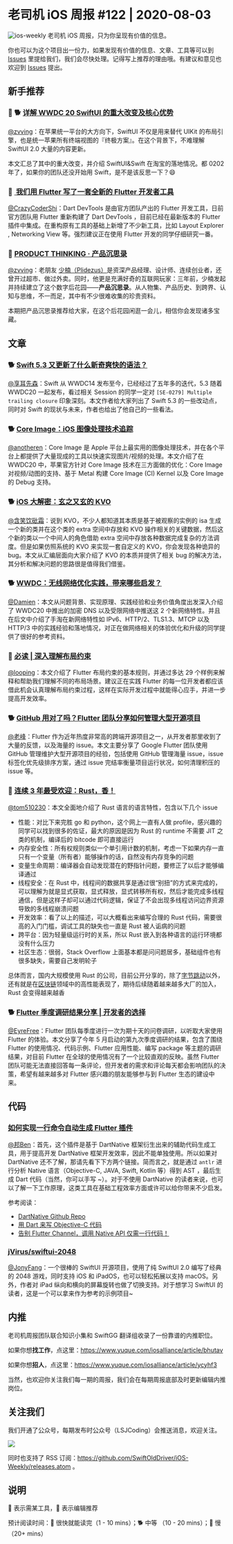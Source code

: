 # 老司机 iOS 周报 #122 | 2020-08-03

![ios-weekly](https://github.com/SwiftOldDriver/iOS-Weekly/blob/master/assets/ios-weekly.png?raw=true)
老司机 iOS 周报，只为你呈现有价值的信息。

你也可以为这个项目出一份力，如果发现有价值的信息、文章、工具等可以到 [Issues](https://github.com/SwiftOldDriver/iOS-Weekly/issues) 里提给我们，我们会尽快处理。记得写上推荐的理由哦。有建议和意见也欢迎到 [Issues](https://github.com/SwiftOldDriver/iOS-Weekly/issues) 提出。

## 新手推荐

### 🌟 🐕 [详解 WWDC 20 SwiftUI 的重大改变及核心优势](https://mp.weixin.qq.com/s/hp1nMopK_XBkFT7zp3gCfA)

[@zvving](https://github.com/zvving)：在苹果统一平台的大方向下，SwiftUI 不仅是用来替代 UIKit 的布局引擎，也是统一苹果所有终端视图的『终极方案』。在这个背景下，不难理解 SwiftUI 2.0 大量的内容更新。

本文汇总了其中的重大改变，并介绍 SwiftUI&Swift 在淘宝的落地情况。都 0202 年了，如果你的团队还没开始用 Swift，是不是该反思一下？😄

### 🌟 [​ 我们用 Flutter 写了一套全新的 Flutter 开发者工具](https://mp.weixin.qq.com/s/4mcFo3z8DhCDkEMX7IPmww)

[@CrazyCoderShi](https://github.com/CrazyCoderShi)：Dart DevTools 是由官方团队产出的 Flutter 开发工具，日前官方团队用 Flutter 重新构建了 Dart DevTools ，目前已经在最新版本的 Flutter 插件中集成。在重构原有工具的基础上新增了不少新工具，比如 Layout Explorer , Networking View 等。强烈建议正在使用 Flutter 开发的同学仔细研究一番。

### 🐢 [PRODUCT THINKING · 产品沉思录](https://index.pmthinking.com/PRODUCT-THINKING-a601a12335044f349a22caf57f274c27)
[@zvving](https://github.com/zvving)：老朋友 [少楠（Plidezus）](https://mp.weixin.qq.com/s/Pj4VHdUQNYMqRAQ9uX5-jA)是资深产品经理、设计师、连续创业者，还曾开过超市、做过外卖。同时，他更是充满好奇的互联网玩家：三年前，少楠发起并持续建立了这个数字后花园——**产品沉思录**。从人物集、产品历史、到跨界、认知与思维，不一而足，其中有不少很难收集的珍贵资料。

本期把产品沉思录推荐给大家，在这个后花园闲逛一会儿，相信你会发现诸多宝藏。

## 文章

### 🐕 [Swift 5.3 又更新了什么新奇爽快的语法？](https://mp.weixin.qq.com/s/pQiLyl572fSgMX1Fq3RDhw)

[@享耳先森](https://github.com/iblacksun)：Swift 从 WWDC14 发布至今，已经经过了五年多的迭代，5.3 随着 WWDC20 一起发布，看过相关 Session 的同学一定对 `[SE-0279] Multiple trailing closure` 印象深刻。本文作者给大家列出了 Swift 5.3 的一些改动点，同时对 Swift 的现状与未来，作者也给出了他自己的一些看法。

### 🐕 [Core Image：iOS 图像处理技术追踪](https://mp.weixin.qq.com/s/VeRohpOm_Wo6TNJ4IOTCAA)

[@anotheren](https://github.com/anotheren)：Core Image 是 Apple 平台上最实用的图像处理技术，并在各个平台上都提供了大量现成的工具以快速实现图片/视频的处理。本文介绍了在 WWDC20 中，苹果官方针对 Core Image 技术在三方面做的优化：Core Image 对视频/动图的支持、基于 Metal 构建 Core Image (CI) Kernel 以及 Core Image 的 Debug 支持。

### 🐕 [iOS 大解密：玄之又玄的 KVO](https://mp.weixin.qq.com/s/0Yfb-FYorH5GZ3ZB6bMCUQ)

[@含笑饮砒霜](https://weibo.com/chinafishnews/)：说到 KVO，不少人都知道其本质是基于被观察的实例的 isa 生成一个新的类并在这个类的 extra 空间中存放和 KVO 操作相关的关键数据，然后这个新的类以一个中间人的角色借助 extra 空间中存放各种数据完成复杂的方法调度。但是如果仿照系统的 KVO 来实现一套自定义的 KVO，你会发现各种诡异的 bug。本文从汇编层面向大家介绍了 KVO 的本质并提供了相关 bug 的解决方法，其分析和解决问题的思路很是值得我们借鉴。

### 🐕 [WWDC：无线网络优化实践，带来哪些启发？](https://mp.weixin.qq.com/s/R3jMJqNSFkjRtXGePPHKQA)

[@Damien](https://github.com/ZengyiMa)：本文从问题背景、实现原理、实践经验和业务价值角度出发深入介绍了 WWDC20 中推出的加密 DNS 以及受限网络中推送这 2 个新网络特性。并且在后文中介绍了手淘在新网络特性如 IPv6、HTTP/2、TLS1.3、MTCP 以及 HTTP/3 中的实践经验和落地情况，对正在做网络相关的体验优化和升级的同学提供了很好的参考资料。

### 🐢 [必读 | 深入理解布局约束](https://mp.weixin.qq.com/s/2GFKxfAtnOozLsUiRUQPHg)

[@looping](https://github.com/looping)：本文介绍了 Flutter 布局约束的基本规则，并通过多达 29 个样例来解释和帮助我们理解不同的布局场景。建议正在实践 Flutter 的每一位开发者都应该借此机会认真理解布局约束过程，这样在实际开发过程中就能得心应手，并进一步提高开发效率。

### 🐕 [GitHub 用对了吗？Flutter 团队分享如何管理大型开源项目](https://mp.weixin.qq.com/s/zo7i232oCQexyegioB7kxA)

[@老峰](https://github.com/gesantung)：Flutter 作为近年热度非常高的跨端开源项目之一，从开发者那里收到了大量的反馈，以及海量的 issue。本文主要分享了 Google Flutter 团队使用 GitHub 管理维护大型开源项目的经验，包括使用 GitHub 管理海量 issue，issue 标签化优先级排序方案，通过 issue 完结率衡量项目运行状况，如何清理积压的 issue 等。

### 🐢 [连续 3 年最受欢迎：Rust，香！](https://mp.weixin.qq.com/s/TPV6uG7StvSQIj3lxufU0Q)

[@tom510230](https://xiaozhuanlan.com/u/6682065345)：本文全面地介绍了 Rust 语言的语言特性，包含以下几个 issue
- 性能：对比下来完胜 go 和 python，这个网上一直有人做 profile，感兴趣的同学可以找到很多的佐证，最大的原因是因为 Rust 的 runtime 不需要 JIT 之类的机制，编译后的 bitcode 即可直接运行
- 内存安全性：所有权规则类似一个单引用计数的机制，考虑一下如果内存一直只有一个变量（所有者）能够操作的话，自然没有内存竞争的问题
- 变量生命周期：编译器会自动发现潜在的野指针问题，要修正了以后才能够编译通过
- 线程安全：在 Rust 中，线程间的数据共享是通过很“别扭”的方式来完成的，可以理解为就是显式获取，显式释放，显式转移所有权，然后才能完成多线程通信，但是这样子却可以通过代码逻辑，保证了不会出现多线程访问边界资源导致的多线程崩溃问题
- 开发效率：看了以上的描述，可以大概看出来编写合理的 Rust 代码，需要很高的入门门槛，调试工具的缺失也一直是 Rust 被人诟病的问题
- 跨平台：因为轻量级运行时的关系，所以 Rust 嵌入到各种语言的运行环境都没有什么压力
- 社区生态：很弱，Stack Overflow 上面基本都是问问题居多，基础组件也有很多缺失，需要自己发明轮子

总体而言，国内大规模使用 Rust 的公司，目前公开分享的，除了[字节跳动](https://www.infoq.cn/article/OH79WEaK7Z3S2XaVO*BV)以外，还有就是在[区块链](https://xie.infoq.cn/article/ba4877ebb2ae379cda30ec136)领域中的高性能表现了，期待后续随着越来越多大厂的加入，Rust 会变得越来越香

### 🐕 [Flutter 季度调研结果分享 | 开发者的选择](https://mp.weixin.qq.com/s/3NAa-uNSZ-KmGsZoVgKs3Q)

[@EyreFree](https://github.com/EyreFree)：Flutter 团队每季度进行一次为期十天的问卷调研，以听取大家使用 Flutter 的体验。本文分享了今年 5 月启动的第九次季度调研的结果，包含了围绕 Flutter 的使用情况、代码示例、Flutter 应用性能、编写 package 等主题的调研结果，对目前 Flutter 在全球的使用情况有了一个比较直观的反映。虽然 Flutter 团队可能无法直接回答每一条评论，但开发者的需求和评论每天都会影响团队的决策，希望有越来越多对 Flutter 感兴趣的朋友能够参与到 Flutter 生态的建设中来。

## 代码

### [如何实现一行命令自动生成 Flutter 插件](https://mp.weixin.qq.com/s/MKQAcYwJ4kiYg-Z8UeddkQ)

[@邦Ben](https://weibo.com/linwenbang)：首先，这个插件是基于 DartNative 框架衍生出来的辅助代码生成工具，用于提高开发 DartNative 框架开发效率，因此不能单独使用。所以如果对 DartNative 还不了解，那请先看下下方两个链接。简而言之，就是通过 `antlr` 进行分析 Native 语言（Objective-C, JAVA, Swift, Kotlin 等）得到 AST ，最后生成 Dart 代码（当然，你可以手写 ~）。对于不使用 DartNative 的读者来说，也可以了解一下工作原理，这类工具在基础工程效率方面或许可以给你带来不少启发。

参考阅读：

- [DartNative Github Repo](https://github.com/dart-native/dart_native)
- [用 Dart 来写 Objective-C 代码](https://mp.weixin.qq.com/s?__biz=MzA5NzMwODI0MA==&mid=2647765287&idx=1&sn=219d4f944b22c0381b1c9e301b5bbd40&chksm=8887ca18bff0430ee847b4f5820f42b79c664a054fd7c149a5e5498f2d96b46f12cb63ca49e7&scene=158#rd)
- [告别 Flutter Channel，调用 Native API 仅需一行代码！](https://mp.weixin.qq.com/s?__biz=MzA5NzMwODI0MA==&mid=2647767683&idx=1&sn=77c7d56ee5c3c141209424a138b94f72&chksm=8887c1bcbff048aa2e0a077893338ef79c630b833d19bcf73beb40a42cbc835b3f159a24504e&scene=158#rd)

### [jVirus/swiftui-2048](https://github.com/jVirus/swiftui-2048)

[@JonyFang](https://github.com/JonyFang)：一个很棒的 SwiftUI 开源项目，使用了纯 SwiftUI 2.0 编写了经典的 2048 游戏，同时支持 iOS 和 iPadOS，也可以轻松拓展以支持 macOS。另外，作者对 iPad 纵向和横向的屏幕旋转也做了切换支持。对于想学习 SwiftUI 的读者，这是一个可以拿来作为参考的示例项目~

## 内推

老司机周报团队联合知识小集和 SwiftGG 翻译组收录了一份靠谱的内推职位。

如果你想**找工作**，点这里：https://www.yuque.com/iosalliance/article/bhutav

如果你想**招人**，点这里：https://www.yuque.com/iosalliance/article/ycyhf3

当然，也欢迎你关注我们每一期的周报，我们会在每期周报底部及时更新编辑内推岗位。

## 关注我们

我们开通了公众号，每期发布时公众号（LSJCoding）会推送消息，欢迎关注。

![](https://github.com/SwiftOldDriver/iOS-Weekly/blob/master/assets/qrcode_for_wechat.jpg?raw=true)

同时也支持了 RSS 订阅：https://github.com/SwiftOldDriver/iOS-Weekly/releases.atom 。

## 说明

🚧 表示需某工具，🌟 表示编辑推荐

预计阅读时间：🐎 很快就能读完（1 - 10 mins）；🐕 中等 （10 - 20 mins）；🐢 慢（20+ mins）

